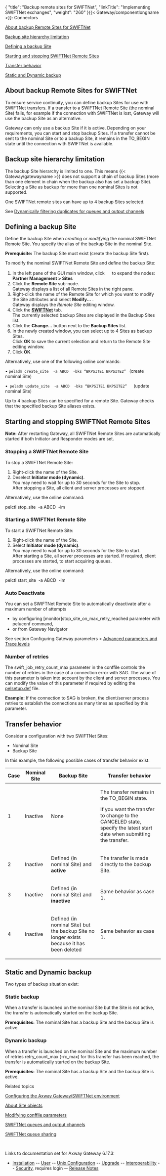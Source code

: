 {
    "title": "Backup remote sites for SWIFTNet",
    "linkTitle": "Implementing SWIFTNet exchanges",
    "weight": "260"
}{{< Gateway/componentlongname  >}}: Connectors

[About backup Remote Sites for SWIFTNet](#about)

<a href="#Backup" class="MCXref xref">Backup site hierarchy limitation</a>

[Defining a backup Site](#defining)

[Starting and stopping SWIFTNet Remote Sites](#starting_and_stopping)

[Transfer behavior](#transfer_behavior)

[Static and Dynamic backup](#static_and_dynamic)

<span id="about"></span>

## About backup Remote Sites for SWIFTNet

To ensure service continuity, you can define backup Sites for use with SWIFTNet transfers. If a transfer to a SWIFTNet Remote Site (the nominal Site) fails, for example if the connection with SWIFTNet is lost, Gateway will use the backup Site as an alternative.

Gateway can only use a backup Site if it is active. Depending on your requirements, you can start and stop backup Sites. If a transfer cannot be sent to the nominal Site or to a backup Site, it remains in the TO\_BEGIN state until the connection with SWIFTNet is available.

<span id="Backup"></span>

## Backup site hierarchy limitation

The backup Site hierarchy is limited to one. This means {{< Gateway/gatewayname  >}} does not support a chain of backup Sites (more than one element in chain when the backup also has set a backup Site). Selecting a Site as backup for more than one nominal Sites is not supported.

One SWIFTNet remote sites can have up to 4 backup Sites selected.

See <a href="../swiftnet_input_channels/swiftnet_filtering_duplicates#Dynamica" class="MCXref xref">Dynamically filtering duplicates for queues and output channels</a>

<span id="defining"></span>

## Defining a backup Site

Define the backup Site when *creating* or *modifying* the nominal SWIFTNet Remote Site. You specify the alias of the backup Site in the nominal Site.

**Prerequisite:** The backup Site must exist (create the backup Site first).

To modify the nominal SWIFTNet Remote Site and define the backup Site:

1.  In the left pane of the GUI main window, click <img src="/Images/Gateway/expand_marker.gif" width="16" height="16" /> to expand the nodes:  
    **Partner Management > Sites**
2.  Click the <span style="font-weight: bold;">Remote Site</span> sub-node.  
    Gateway displays a list of all Remote Sites in the right pane.
3.  Right-click the name of the Remote Site for which you want to modify the Site attributes and select <span style="font-weight: bold;">Modify...</span> .  
    Gateway displays the *Remote Site* editing window.
4.  Click the <span style="font-weight: bold;">[SWIFTNet](../../../managing_partners_start_here/sites_start_here/managing_remote_sites/remote_site_swiftnet_tab)</span> tab.  
    The currently selected backup Sites are displayed in the Backup Sites list.
5.  Click the **Change…** button next to the **Backup Sites** list.
6.  In the newly created window, you can select up to 4 Sites as backup Sites.  
    Click **OK** to save the current selection and return to the Remote Site editing window.
7.  Click **OK**.

Alternatively, use one of the following online commands:

• `peladm create_site  -a ABCD  -bks “BKPSITE1 BKPSITE2” ` (create nominal Site)

•`  peladm update_site  -a ABCD  -bks “BKPSITE1 BKPSITE2”    `(update nominal Site)

Up to 4 backup Sites can be specified for a remote Site. Gateway checks that the specified backup Site aliases exists.

<span id="starting_and_stopping"></span>

## Starting and stopping SWIFTNet Remote Sites

<span style="font-weight: bold;">Note:</span> After restarting Gateway, all SWIFTNet Remote Sites are automatically started if both Initiator and Responder modes are set.

### Stopping a SWIFTNet Remote Site

To stop a SWIFTNet Remote Site:

1.  Right-click the name of the Site.
2.  Deselect <span style="font-weight: bold;">Initiator mode (dynamic)</span>.  
    You may need to wait for up to 30 seconds for the Site to stop.  
    After stopping a Site, all client and server processes are stopped.

Alternatively, use the online command:

pelctl stop\_site  -a ABCD  -im

### Starting a SWIFTNet Remote Site

To start a SWIFTNet Remote Site:

1.  Right-click the name of the Site.
2.  Select <span style="font-weight: bold;">Initiator mode (dynamic)</span>.  
    You may need to wait for up to 30 seconds for the Site to start.  
    After starting a Site, all server processes are started. If required, client processes are started, to start acquiring queues.

Alternatively, use the online command:

pelctl start\_site  -a ABCD  -im

### Auto Deactivate

You can set a SWIFTNet Remote Site to automatically deactivate after a maximum number of attempts

-   by configuring \[monitor\]stop\_site\_on\_max\_retry\_reached parameter with peluconf command,
-   or from Gateway Navigator

See section
Configuring Gateway parameters
&gt;
<a href="../../../configuration_start_here/config_gateway_paras#Advanced_parameters" class="MCXref xref">Advanced parameters and Trace levels</a>

### Number of retries

The <span class="code">swift\_job\_retry\_count\_max</span> parameter in the <span class="code">conffile</span> controls the number of retries in the case of a connection error with SAG. The value of this parameter is taken into account by the client and server processes. You can modify the value of this parameter if required by editing the <span class="code">[pelsetup.def](../../../configuration_start_here/t_gw_config_conffile_paras_modify)</span> file.

<span style="font-weight: bold;">Example:</span> If the connection to SAG is broken, the client/server process retries to establish the connections as many times as specified by this parameter.

<span id="transfer_behavior"></span>

## Transfer behavior

Consider a configuration with two SWIFTNet Sites:

-   Nominal Site
-   Backup Site

In this example, the following possible cases of transfer behavior exist:

<table>
         
         
         
         
         
   
   <thead>
      <tr>
<th class="HeadE-Column1-Header1">Case         </th>
<th class="HeadE-Column1-Header1">Nominal Site         </th>
<th class="HeadE-Column1-Header1">Backup Site         </th>
<th class="HeadD-Column1-Header1">Transfer behavior         </th>
      </tr>
   </thead>
   <tbody>
      <tr>
         <td><p>1</p>         </td>
         <td><p>Inactive</p>         </td>
         <td><p>None</p>         </td>
         <td><p>The transfer remains in the TO_BEGIN state.</p>
<p>If you want the transfer to change to the CANCELED state, specify the latest start date when submitting the transfer.</p>         </td>
      </tr>
      <tr>
         <td><p>2</p>         </td>
         <td><p>Inactive</p>         </td>
         <td><p>Defined (in nominal Site) and <span style="font-weight: bold;">active</span></p>         </td>
         <td><p>The transfer is made directly to the backup Site.</p>         </td>
      </tr>
      <tr>
         <td><p>3</p>         </td>
         <td><p>Inactive</p>         </td>
         <td><p>Defined (in nominal Site) and <span style="font-weight: bold;">inactive</span></p>         </td>
         <td><p>Same behavior as case 1.</p>         </td>
      </tr>
      <tr>
         <td><p>4</p>         </td>
         <td><p>Inactive</p>         </td>
         <td><p>Defined (in nominal Site) but the backup Site no longer exists because it has been deleted</p>         </td>
         <td><p>Same behavior as case 1.</p>         </td>
      </tr>
   </tbody>
</table>

<span id="static_and_dynamic"></span>

## Static and Dynamic backup

Two types of backup situation exist:

### Static backup

When a transfer is launched on the nominal Site but the Site is not active, the transfer is automatically started on the backup Site.

**Prerequisites:** The nominal Site has a backup Site and the backup Site is active.

### Dynamic backup

When a transfer is launched on the nominal Site and the maximum number of retries<span class="code"> retry\_count\_max (-rc\_max)</span> for this transfer has been reached, the transfer is automatically started on the backup Site.

**Prerequisites:** The nominal Site has a backup Site and the backup Site is active.

Related topics

[Configuring the <span class="mc-variable axway_variables.Component_Long_Name variable">Axway Gateway</span>/SWIFTNet environment](../swiftnet_connector/swiftnet_configuring)

[About Site objects](../../../managing_partners_start_here/sites_start_here)

[Modifying conffile parameters](../../../configuration_start_here/t_gw_config_conffile_paras_modify)

[SWIFTNet queues and output channels](../swiftnet_input_channels/swiftnet_output_channels)

[SWIFTNet queue sharing](../swiftnet_input_channels/swiftnet_queue_sharing)

 

Links to documentation set for Axway Gateway <span class="mc-variable axway_variables.Release_Number variable">6.17.3</span>:

-   [Installation](/bundle/Gateway_6173_InstallationGuide_allOS_en_HTML5/page/Content/start_page.htm) -- [User](/bundle/Gateway_6173_UsersGuide_allOS_en_HTML5/page/Content/start_page.htm) -- [Unix Configuration](/bundle/Gateway_6173_ConfigurationGuide_UNIX_en_HTML5/page/Content/start_page.htm) -- [Upgrade](/bundle/Gateway_6173_UpgradeGuide_allOS_en_HTML5/page/Content/start_page.htm) -- [Interoperability](/bundle/Gateway_6173_InteroperabilityGuide_allOS_en_HTML5/page/Content/start_page.htm) -- [Security](/bundle/Gateway_6173_SecurityGuide_allOS_en_HTML5/page/Content/start_page.htm), requires login -- [Release Notes](/bundle/Gateway_6173_ReleaseNotes_allOS_en_HTML5/page/Content/Gateway_ReleaseNotes_allOS_en.htm)
